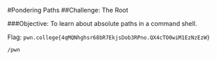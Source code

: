 #Pondering Paths
##Challenge: The Root

###Objective: To learn about absolute paths in a command shell.

Flag: `pwn.college{4qMQNhghsr68bR7EkjsDob3RPno.QX4cTO0wiM1EzNzEzW}`

```
/pwn
```

